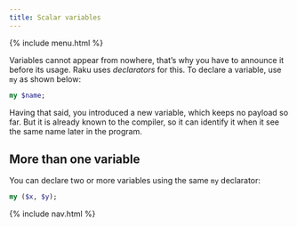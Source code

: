 ```yaml
---
title: Scalar variables
---
```


{% include menu.html %}

Variables cannot appear from nowhere, that’s why you have to announce it before its usage. Raku uses _declarators_ for this. To declare a variable, use `my` as shown below:

```raku
my $name;
```

Having that said, you introduced a new variable, which keeps no payload so far. But it is already known to the compiler, so it can identify it when it see the same name later in the program.

## More than one variable

You can declare two or more variables using the same `my` declarator:

```raku
my ($x, $y);
```

{% include nav.html %}
